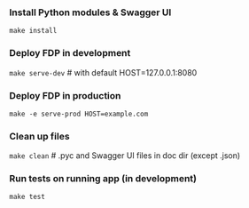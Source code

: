 ### Install Python modules & Swagger UI

`make install`

### Deploy FDP in development

`make serve-dev` # with default HOST=127.0.0.1:8080

### Deploy FDP in production

`make -e serve-prod HOST=example.com`

### Clean up files

`make clean` # .pyc and Swagger UI files in doc dir (except .json)

### Run tests on running app (in development)

`make test`
